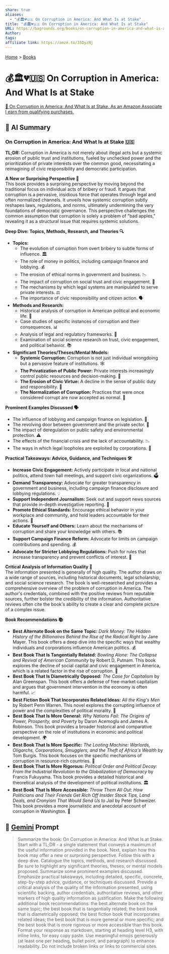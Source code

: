 ```yaml
---
share: true
aliases:
  - "💰🏛️💔🇺🇸 On Corruption in America: And What Is at Stake"
title: "💰🏛️💔🇺🇸 On Corruption in America: And What Is at Stake"
URL: https://bagrounds.org/books/on-corruption-in-america-and-what-is-at-stake
Author: 
tags: 
affiliate link: https://amzn.to/3SDyzNj
---
```

[Home](../index.md) > [Books](./index.md)  
# 💰🏛️💔🇺🇸 On Corruption in America: And What Is at Stake  
[🛒 On Corruption in America: And What Is at Stake. As an Amazon Associate I earn from qualifying purchases.](https://amzn.to/3SDyzNj)  
  
## 🤖 AI Summary  
### On Corruption in America: And What Is at Stake 🇺🇸  
**TL;DR:** Corruption in America is not merely about illegal acts but a systemic erosion of public trust and institutions, fueled by unchecked power and the prioritization of private interests over the common good, necessitating a reimagining of civic responsibility and democratic participation.  
  
**A New or Surprising Perspective 🤔**  
This book provides a surprising perspective by moving beyond the traditional focus on individual acts of bribery or fraud. It argues that corruption is a pervasive, insidious force that operates through legal and often normalized channels. It unveils how systemic corruption subtly reshapes laws, regulations, and norms, ultimately undermining the very foundations of democratic governance. This perspective challenges the common assumption that corruption is solely a problem of "bad apples," revealing it as a structural issue that requires systemic solutions.  
  
**Deep Dive: Topics, Methods, Research, and Theories 🔍**  
* **Topics:**  
    * The evolution of corruption from overt bribery to subtle forms of influence. 🏛️  
    * The role of money in politics, including campaign finance and lobbying. 💰  
    * The erosion of ethical norms in government and business. 📉  
    * The impact of corruption on social trust and civic engagement. 🤝  
    * The mechanisms by which legal systems are manipulated to serve private interests. ⚖️  
    * The importance of civic responsibility and citizen action. 🗣️  
* **Methods and Research:**  
    * Historical analysis of corruption in American political and economic life. 📜  
    * Case studies of specific instances of corruption and their consequences. 📊  
    * Analysis of legal and regulatory frameworks. 📝  
    * Examination of social science research on trust, civic engagement, and political behavior. 📚  
* **Significant Theories/Theses/Mental Models:**  
    * **Systemic Corruption:** Corruption is not just individual wrongdoing but a pervasive feature of institutions. 🕸️  
    * **The Privatization of Public Power:** Private interests increasingly control public resources and decision-making. 💼  
    * **The Erosion of Civic Virtue:** A decline in the sense of public duty and responsibility. 🥀  
    * **The Normalization of Corruption:** Practices that were once considered corrupt are now accepted as normal. 🔄  
  
**Prominent Examples Discussed 🗣️**  
* The influence of lobbying and campaign finance on legislation. 💸  
* The revolving door between government and the private sector. 🚪  
* The impact of deregulation on public safety and environmental protection. ⚠️  
* The effects of the financial crisis and the lack of accountability. 📉  
* The ways in which legal loopholes are exploited by corporations. 📜  
  
**Practical Takeaways: Advice, Guidance, and Techniques 🛠️**  
* **Increase Civic Engagement:** Actively participate in local and national politics, attend town hall meetings, and support civic organizations. 🗳️  
* **Demand Transparency:** Advocate for greater transparency in government and business, including campaign finance disclosure and lobbying regulations. 💡  
* **Support Independent Journalism:** Seek out and support news sources that provide in-depth investigative reporting. 📰  
* **Promote Ethical Standards:** Encourage ethical behavior in your workplace and community, and hold leaders accountable for their actions. 🤝  
* **Educate Yourself and Others:** Learn about the mechanisms of corruption and share your knowledge with others. 📚  
* **Support Campaign Finance Reform:** Advocate for limits on campaign contributions and spending. 💰  
* **Advocate for Stricter Lobbying Regulations:** Push for rules that increase transparency and prevent conflicts of interest. 📜  
  
**Critical Analysis of Information Quality 🧐**  
The information presented is generally of high quality. The author draws on a wide range of sources, including historical documents, legal scholarship, and social science research. The book is well-researched and provides a comprehensive overview of the problem of corruption in America. The author's credentials, combined with the positive reviews from reputable sources, further bolster the credibility of the information. Authoritative reviews often cite the book's ability to create a clear and complete picture of a complex issue.  
  
**Book Recommendations 📚**  
* **Best Alternate Book on the Same Topic:** *Dark Money: The Hidden History of the Billionaires Behind the Rise of the Radical Right* by Jane Mayer. This book offers a deep dive into the specific ways that wealthy individuals and corporations influence American politics. 💰  
* **Best Book That Is Tangentially Related:** *Bowling Alone: The Collapse and Revival of American Community* by Robert D. Putnam. This book explores the decline of social capital and civic engagement in America, which is a related factor in the rise of corruption. 🤝  
* **Best Book That Is Diametrically Opposed:** *The Case for Capitalism* by Alan Greenspan. This book offers a defense of free-market capitalism and argues that government intervention in the economy is often harmful. 📈  
* **Best Fiction Book That Incorporates Related Ideas:** *All the King's Men* by Robert Penn Warren. This novel explores the corrupting influence of power and the complexities of political morality. 👑  
* **Best Book That Is More General:** *Why Nations Fail: The Origins of Power, Prosperity, and Poverty* by Daron Acemoglu and James A. Robinson. This book provides a broader historical and comparative perspective on the role of institutions in economic and political development. 🌍  
* **Best Book That Is More Specific:** *The Looting Machine: Warlords, Oligarchs, Corporations, Smugglers, and the Theft of Africa's Wealth* by Tom Burgis. This book focuses on the specific mechanisms of corruption in resource-rich countries. 💎  
* **Best Book That Is More Rigorous:** *Political Order and Political Decay: From the Industrial Revolution to the Globalization of Democracy* by Francis Fukuyama. This book provides a detailed historical and theoretical analysis of the development of political institutions. 🏛️  
* **Best Book That Is More Accessible:** *Throw Them All Out: How Politicians and Their Friends Get Rich Off Insider Stock Tips, Land Deals, and Cronyism That Would Send Us to Jail* by Peter Schweizer. This book provides a more journalistic and anecdotal account of corruption in Washington. 📰  
  
## 💬 [Gemini](https://gemini.google.com) Prompt  
> Summarize the book: On Corruption in America: And What Is at Stake. Start with a TL;DR - a single statement that conveys a maximum of the useful information provided in the book. Next, explain how this book may offer a new or surprising perspective. Follow this with a deep dive. Catalogue the topics, methods, and research discussed. Be sure to highlight any significant theories, theses, or mental models proposed. Summarize some prominent examples discussed. Emphasize practical takeaways, including detailed, specific, concrete, step-by-step advice, guidance, or techniques discussed. Provide a critical analysis of the quality of the information presented, using scientific backing, author credentials, authoritative reviews, and other markers of high quality information as justification. Make the following additional book recommendations: the best alternate book on the same topic; the best book that is tangentially related; the best book that is diametrically opposed; the best fiction book that incorporates related ideas; the best book that is more general or more specific; and the best book that is more rigorous or more accessible than this book. Format your response as markdown, starting at heading level H3, with inline links, for easy copy paste. Use meaningful emojis generously (at least one per heading, bullet point, and paragraph) to enhance readability. Do not include broken links or links to commercial sites.